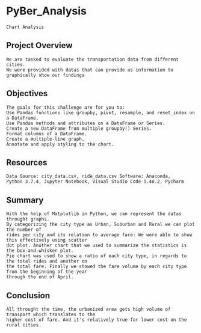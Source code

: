 # PyBer_Analysis
    Chart Analysis

## Project Overview
    We are tasked to evaluate the transportation data from different cities.
    We were provided with datas that can provide us information to graphically show our findings
    
## Objectives
    The goals for this challenge are for you to:
    Use Pandas functions like groupby, pivot, resample, and reset_index on a DataFrame.
    Use Pandas methods and attributes on a DataFrame or Series.
    Create a new DataFrame from multiple groupby() Series.
    Format columns of a DataFrame.
    Create a multiple-line graph.
    Annotate and apply styling to the chart.

## Resources
    Data Source: city_data.csv, ride_data.csv Software: Anaconda, 
    Python 3.7.4, Jupyter Notebook, Visual Studio Code 1.40.2, Pycharm


## Summary
    With the help of Matplotlib in Python, we can represent the datas throught graphs. 
    By categorizing the city type as Urban, Suburban and Rural we can plot the number of 
    rides per city and its relation to average fare: We were able to show this effectively using scatter 
    dot plot. Another chart that we used to summarize the statistics is the box-and-whisker plot.
    Pie chart was used to show a ratio of each city type, in regards to the total rides and another on 
    the total fare. Finally we showed the fare volume by each city type from the beginning of the year 
    through the end of April.

## Conclusion
    All throught the time, the urbanized area gets high volume of transport which translates to the 
    higher cost of fare. And it's relatively true for lower cost on the rural cities.

